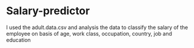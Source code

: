 # Salary-predictor
I used the adult.data.csv and analysis the data to classify the salary of the employee on basis of age, work class, occupation,
country, job and education
